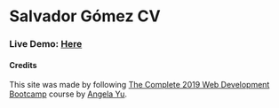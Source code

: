 # Salvador Gómez CV

### Live Demo: [Here](https://nightlyflux.github.io/personal-cv/)

#### __Credits__
This site was made by following [The Complete 2019 Web Development Bootcamp](https://www.udemy.com/course/the-complete-web-development-bootcamp/) course by [Angela Yu](https://www.udemy.com/user/4b4368a3-b5c8-4529-aa65-2056ec31f37e/).
